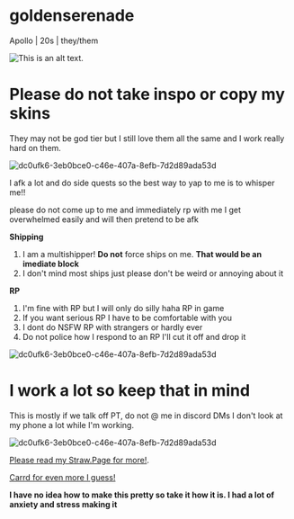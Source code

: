 # goldenserenade

 Apollo | 20s | they/them

![This is an alt text.](tumblr_363c5089eafc3a9674e333a230d53b52_eeb1eaa6_540.gif "This is a sample image.") 

# Please do not take inspo or copy my skins

They may not be god tier but I still love them all the same and I work really hard on them. 

![dc0ufk6-3eb0bce0-c46e-407a-8efb-7d2d89ada53d](https://github.com/user-attachments/assets/a38573c4-2209-4555-82b0-6ea5439152a2)

I afk a lot and do side quests so the best way to yap to me is to whisper me!!

please do not come up to me and immediately rp with me I get overwhelmed easily and will then pretend to be afk 

__Shipping__

1. I am a multishipper! **Do not** force ships on me. **That would be an imediate block**
3. I don't mind most ships just please don't be weird or annoying about it

__RP__

1. I'm fine with RP but I will only do silly haha RP in game
2. If you want serious RP I have to be comfortable with you
3. I dont do NSFW RP with strangers or hardly ever
4. Do not police how I respond to an RP I'll cut it off and drop it

![dc0ufk6-3eb0bce0-c46e-407a-8efb-7d2d89ada53d](https://github.com/user-attachments/assets/a38573c4-2209-4555-82b0-6ea5439152a2)

# I work a lot so keep that in mind

This is mostly if we talk off PT, do not @ me in discord DMs I don't look at my phone a lot while I'm working. 

![dc0ufk6-3eb0bce0-c46e-407a-8efb-7d2d89ada53d](https://github.com/user-attachments/assets/a38573c4-2209-4555-82b0-6ea5439152a2)

 [Please read my Straw.Page for more!](https://arrowofdodona.straw.page/).

 [Carrd for even more I guess!](https://goldenserenade.crd.co/)


 **I have no idea how to make this pretty so take it how it is. I had a lot of anxiety and stress making it**
